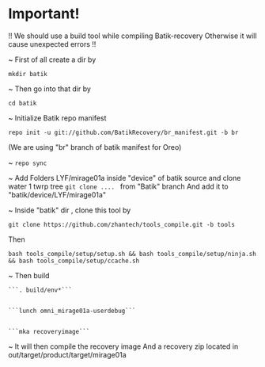 # Important!

!!  We should use a build tool while compiling Batik-recovery
Otherwise it will cause unexpected errors !!




~ First of all create a dir by

  ```mkdir batik```




~ Then go into that dir by

  ```cd batik```




~ Initialize Batik repo manifest 

  ```repo init -u git://github.com/BatikRecovery/br_manifest.git -b br```

  (We are using "br" branch of batik manifest for Oreo)




~ ```repo sync```




~ Add Folders LYF/mirage01a inside "device" of batik source
  and clone water 1 twrp tree ```git clone .... ``` from "Batik" branch 
  And add it to "batik/device/LYF/mirage01a"




~ Inside "batik" dir , clone this tool by

   ```git clone https://github.com/zhantech/tools_compile.git -b tools```

   Then 

   ```bash tools_compile/setup/setup.sh && bash tools_compile/setup/ninja.sh && bash tools_compile/setup/ccache.sh```




~ Then build 
   
    ```. build/env*```


    ```lunch omni_mirage01a-userdebug```
  

    ```mka recoveryimage```




~ It will then compile the recovery image 
  And a recovery zip located in out/target/product/target/mirage01a

